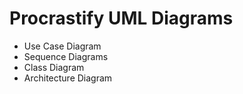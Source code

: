 # Procrastify UML Diagrams
* Use Case Diagram
* Sequence Diagrams
* Class Diagram
* Architecture Diagram
